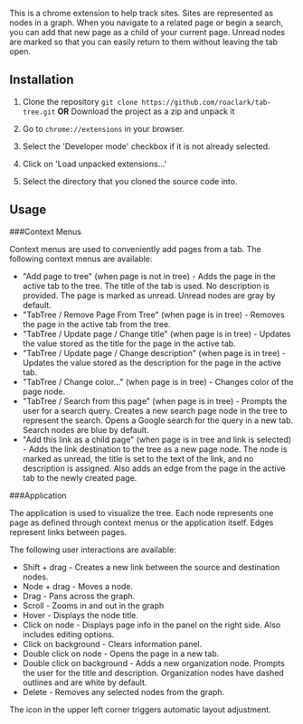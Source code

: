 This is a chrome extension to help track sites. Sites are represented as nodes in a graph. When you navigate to a related page or begin a search, you can add that new page as a child of your current page. Unread nodes are marked so that you can easily return to them without leaving the tab open.

Installation
------------

1. Clone the repository `git clone https://github.com/roaclark/tab-tree.git` **OR** Download the project as a zip and unpack it

2. Go to `chrome://extensions` in your browser.

3. Select the 'Developer mode' checkbox if it is not already selected.

4. Click on 'Load unpacked extensions...'

5. Select the directory that you cloned the source code into.

Usage
-----

###Context Menus

Context menus are used to conveniently add pages from a tab. The following context menus are available:

* "Add page to tree" (when page is not in tree) - Adds the page in the active tab to the tree. The title of the tab is used. No description is provided. The page is marked as unread. Unread nodes are gray by default.
* "TabTree / Remove Page From Tree" (when page is in tree) - Removes the page in the active tab from the tree.
* "TabTree / Update page / Change title" (when page is in tree) - Updates the value stored as the title for the page in the active tab.
* "TabTree / Update page / Change description" (when page is in tree) - Updates the value stored as the description for the page in the active tab.
* "TabTree / Change color..." (when page is in tree) - Changes color of the page node.
* "TabTree / Search from this page" (when page is in tree) - Prompts the user for a search query. Creates a new search page node in the tree to represent the search. Opens a Google search for the query in a new tab. Search nodes are blue by default.
* "Add this link as a child page" (when page is in tree and link is selected) - Adds the link destination to the tree as a new page node. The node is marked as unread, the title is set to the text of the link, and no description is assigned. Also adds an edge from the page in the active tab to the newly created page.

###Application

The application is used to visualize the tree. Each node represents one page as defined through context menus or the application itself. Edges represent links between pages.

The following user interactions are available:

* Shift + drag - Creates a new link between the source and destination nodes.
* Node + drag - Moves a node.
* Drag - Pans across the graph.
* Scroll - Zooms in and out in the graph
* Hover - Displays the node title.
* Click on node - Displays page info in the panel on the right side. Also includes editing options.
* Click on background - Clears information panel.
* Double click on node - Opens the page in a new tab.
* Double click on background - Adds a new organization node. Prompts the user for the title and description. Organization nodes have dashed outlines and are white by default.
* Delete - Removes any selected nodes from the graph.

The icon in the upper left corner triggers automatic layout adjustment.
